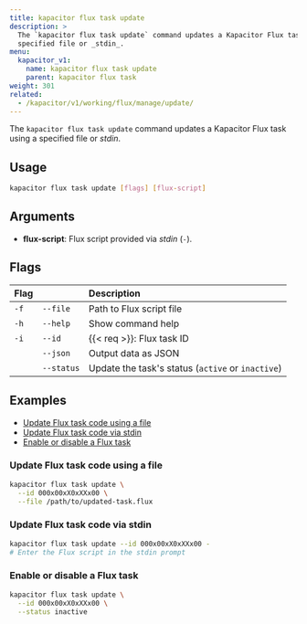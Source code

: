 ```yaml
---
title: kapacitor flux task update
description: >
  The `kapacitor flux task update` command updates a Kapacitor Flux task using a
  specified file or _stdin_.
menu:
  kapacitor_v1:
    name: kapacitor flux task update
    parent: kapacitor flux task
weight: 301
related:
  - /kapacitor/v1/working/flux/manage/update/
---
```


The `kapacitor flux task update` command updates a Kapacitor Flux task using a
specified file or _stdin_.

## Usage

```sh
kapacitor flux task update [flags] [flux-script]
```

## Arguments

- **flux-script**: Flux script provided via _stdin_ (`-`).

## Flags

| Flag |            | Description                                       |
| :--- | :--------- | :------------------------------------------------ |
| `-f` | `--file`   | Path to Flux script file                          |
| `-h` | `--help`   | Show command help                                 |
| `-i` | `--id`     | {{< req >}}: Flux task ID                         |
|      | `--json`   | Output data as JSON                               |
|      | `--status` | Update the task's status (`active` or `inactive`) |

## Examples

- [Update Flux task code using a file](#update-flux-task-code-using-a-file)
- [Update Flux task code via stdin](#update-flux-task-code-via-stdin)
- [Enable or disable a Flux task](#enable-or-disable-a-flux-task)

### Update Flux task code using a file

```sh
kapacitor flux task update \
  --id 000x00xX0xXXx00 \
  --file /path/to/updated-task.flux
```

### Update Flux task code via stdin

```sh
kapacitor flux task update --id 000x00xX0xXXx00 -
# Enter the Flux script in the stdin prompt
```

### Enable or disable a Flux task

```sh
kapacitor flux task update \
  --id 000x00xX0xXXx00 \
  --status inactive
```
   